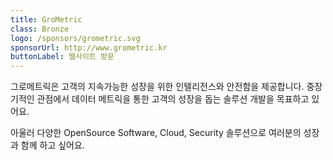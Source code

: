 ```yaml
---
title: GroMetric
class: Bronze
logo: /sponsors/grometric.svg
sponsorUrl: http://www.grometric.kr
buttonLabel: 웹사이트 방문
---
```


그로메트릭은 고객의 지속가능한 성장을 위한 인텔리전스와 안전함을 제공합니다. 중장기적인 관점에서 데이터 메트릭을 통한 고객의 성장을 돕는 솔루션 개발을 목표하고 있어요.

아울러 다양한 OpenSource Software, Cloud, Security 솔루션으로 여러분의 성장과 함께 하고 싶어요.